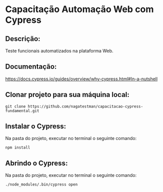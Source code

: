 # Capacitação Automação Web com Cypress

## Descrição:
Teste funcionais automatizados na plataforma Web.


## Documentação:
https://docs.cypress.io/guides/overview/why-cypress.html#In-a-nutshell


## Clonar projeto para sua máquina local:
```
git clone https://github.com/nagatestman/capacitacao-cypress-fundamental.git
```

## Instalar o Cypress:

Na pasta do projeto, executar no terminal o seguinte comando:

```
npm install
```

## Abrindo o Cypress:

Na pasta do projeto, executar no terminal o seguinte comando:
```
./node_modules/.bin/cypress open
```